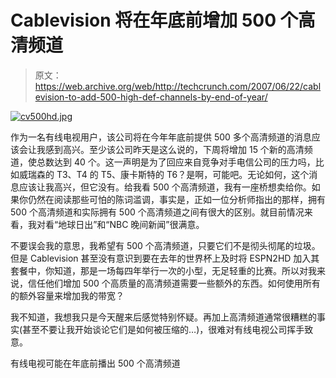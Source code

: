 # Cablevision 将在年底前增加 500 个高清频道

> 原文：<https://web.archive.org/web/http://techcrunch.com/2007/06/22/cablevision-to-add-500-high-def-channels-by-end-of-year/>

[![cv500hd.jpg](img/3be135b3d3bb53115553785ed751e829.png)](https://web.archive.org/web/20150922191106/http://old.crunchgear.com/wp-content/uploads/cv500hd.jpg "cv500hd.jpg")

作为一名有线电视用户，该公司将在今年年底前提供 500 多个高清频道的消息应该会让我感到高兴。至少该公司昨天是这么说的，下周将增加 15 个新的高清频道，使总数达到 40 个。这一声明是为了回应来自竞争对手电信公司的压力吗，比如威瑞森的 T3、T4 的 T5、康卡斯特的 T6？是啊，可能吧。无论如何，这个消息应该让我高兴，但它没有。给我看 500 个高清频道，我有一座桥想卖给你。如果你仍然在阅读那些可怕的陈词滥调，事实是，正如一位分析师指出的那样，拥有 500 个高清频道和实际拥有 500 个高清频道之间有很大的区别。就目前情况来看，我对看“地球日出”和“NBC 晚间新闻”很满意。

不要误会我的意思，我希望有 500 个高清频道，只要它们不是彻头彻尾的垃圾。但是 Cablevision 甚至没有意识到要在去年的世界杯上及时将 ESPN2HD 加入其套餐中，你知道，那是一场每四年举行一次的小型，无足轻重的比赛。所以对我来说，信任他们增加 500 个高质量的高清频道需要一些额外的东西。如何使用所有的额外容量来增加我的带宽？

我不知道，我想我只是今天醒来后感觉特别怀疑。再加上高清频道通常很糟糕的事实(甚至不要让我开始谈论它们是如何被压缩的…)，很难对有线电视公司挥手致意。

有线电视可能在年底前播出 500 个高清频道
